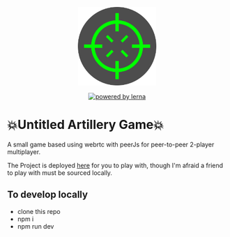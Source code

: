 <p align="center">
  <a href="https://alonbru.github.io/artillery-game/">
    <img width="180" src="https://raw.githubusercontent.com/AlonBru/artillery-game/master/public/logo.png" alt="Game logo">
  </a>
</p>
<p align="center">
  <a href="https://vitejs.dev"><img src="https://img.shields.io/badge/powered%20by-vite-646cff?style=flat" alt="powered by lerna"></a>
  
</p>

# 💥Untitled Artillery Game💥
A small game based using webrtc with peerJs for peer-to-peer 2-player multiplayer.

The Project is deployed [here](https://alonbru.github.io/artillery-game/) for you to play with, though I'm afraid a friend to play with must be sourced locally.

## To develop locally
- clone this repo
- npm i
- npm run dev
